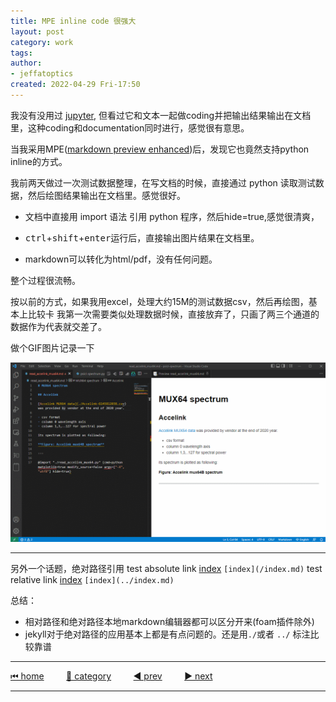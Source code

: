 ```yaml
---
title: MPE inline code 很强大
layout: post
category: work
tags:
author: 
- jeffatoptics
created: 2022-04-29 Fri-17:50
---
```



我没有没用过 [jupyter](https://pypi.org/project/jupyter/), 但看过它和文本一起做coding并把输出结果输出在文档里，这种coding和documentation同时进行，感觉很有意思。

当我采用MPE([markdown preview enhanced](https://shd101wyy.github.io/markdown-preview-enhanced/))后，发现它也竟然支持python inline的方式。

我前两天做过一次测试数据整理，在写文档的时候，直接通过 python 读取测试数据，然后绘图结果输出在文档里。感觉很好。

- 文档中直接用 import 语法 引用 python 程序，然后hide=true,感觉很清爽，

- <kbd>ctrl</kbd>+<kbd>shift</kbd>+<kbd>enter</kbd>运行后，直接输出图片结果在文档里。

- markdown可以转化为html/pdf，没有任何问题。

整个过程很流畅。

按以前的方式，如果我用excel，处理大约15M的测试数据csv，然后再绘图，基本上比较卡
我第一次需要类似处理数据时候，直接放弃了，只画了两三个通道的数据作为代表就交差了。

做个GIF图片记录一下


![](../assets/20220429/jeff-code-chunk.gif)



---

另外一个话题，绝对路径引用
test absolute link [index](/index.md) `[index](/index.md)`
test relative link [index](../index.md) `[index](../index.md)`

总结：
- 相对路径和绝对路径本地markdown编辑器都可以区分开来(foam插件除外)
- jekyll对于绝对路径的应用基本上都是有点问题的。还是用`./`或者 `../` 标注比较靠谱

---

[⏮ home](../index.md) &nbsp; &nbsp; &nbsp; &nbsp; [🔀 category](../category.md) &nbsp; &nbsp; &nbsp; &nbsp; [◀️ prev](2022-04-29-jekyll-mkdocs-learning.md) &nbsp; &nbsp; &nbsp; &nbsp; [▶️ next](2022-04-29-image-in-recent-life.md)

---
